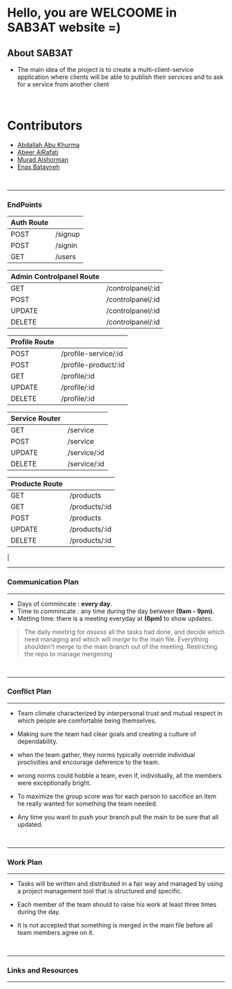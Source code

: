 # Hello, you are WELCOOME in SAB3AT website =)

## About SAB3AT

- The main idea of the project is to create a multi-client-service application where clients will be able to publish their services and to ask for a service from another client

&nbsp;

# Contributors

- [Abdallah Abu Khurma](https://github.com/AbdallahAbuKhurma)
- [Abeer AlRafati](https://github.com/AbeerAl-Rafati)
- [Murad Alshorman](https://github.com/MURADALSHORMAN)
- [Enas Batayneh](https://github.com/En-ZUH)

&nbsp;

---

### EndPoints

| Auth Route ||
| ---------- |-------- |
| POST       | /signup |
| POST       | /signin |
| GET        | /users  |




| Admin Controlpanel Route ||
| ------------------------ | ----------------- |
| GET                      | /controlpanel/:id |
| POST                     | /controlpanel/:id |
| UPDATE                   | /controlpanel/:id |
| DELETE                   | /controlpanel/:id |




| Profile Route ||
| ------------- | -------------------- |
| POST          | /profile-service/:id |
| POST          | /profile-product/:id |
| GET           | /profile/:id         |
| UPDATE        | /profile/:id         |
| DELETE        | /profile/:id         |




| Service Router ||
| -------------- | ------------ |
| GET            | /service     |
| POST           | /service     |
| UPDATE         | /service/:id |
| DELETE         | /service/:id |




| Producte Route ||
| -------------- | ------------- |
| GET            | /products     |
| GET            | /products/:id |
| POST           | /products     |
| UPDATE         | /products/:id |
| DELETE         | /products/:id |
|

---

### Communication Plan

---

- Days of commincate : **every day**.
- Time to commincate : any time during the day between **(9am - 9pm)**.
- Metting time: there is a meeting everyday at **(6pm)** to show updates.

> The daily meeting for _assess_ all the tasks had done, and decide which need managing and which will _merge_ to the main file.
> Everything shoulden't merge to the main branch out of the meeting.
> Restricting the repo to manage mergening

&nbsp;

---

### Conflict Plan

---

- Team climate characterized by interpersonal trust and mutual respect in which people are comfortable being themselves.

- Making sure the team had clear goals and creating a culture of dependability.

- when the team gather, they norms typically override individual proclivities and encourage deference to the team.

- wrong norms could hobble a team, even if, individually, all the members were exceptionally bright.

- To maximize the group score was for each person to sacrifice an item he really wanted for something the team needed.

- Any time you want to push your branch pull the main to be sure that all updated.

&nbsp;

---

### Work Plan

---

- Tasks will be written and distributed in a fair way and managed by using a project management tool that is structured and specific.

- Each member of the team should to raise his work at least three times during the day.

- It is not accepted that something is merged in the main file before all team members agree on it.

&nbsp;

---

### Links and Resources

---
